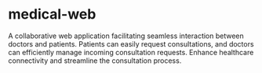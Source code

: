 # medical-web
A collaborative web application facilitating seamless interaction between doctors and patients. Patients can easily request consultations, and doctors can efficiently manage incoming consultation requests. Enhance healthcare connectivity and streamline the consultation process.
